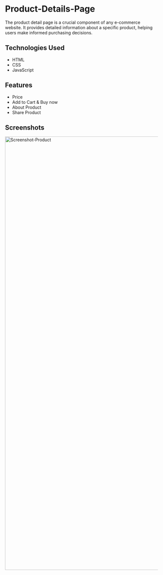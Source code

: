 # Product-Details-Page
The product detail page is a crucial component of any e-commerce website. It provides detailed information about a specific product, helping users make informed purchasing decisions.

## Technologies Used
- HTML
- CSS
- JavaScript

## Features
- Price
- Add to Cart & Buy now
- About Product
- Share Product

## Screenshots
<img width="1429" alt="Screenshot-Product" src="https://github.com/pg-29/Product-Details-Page/assets/122177879/945486db-3872-4ad3-a4de-63f677400735">
